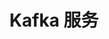 ---
title: "Kafka 服务"
linkTitle: "Kafka 服务"
weight: 1
collapsible: true
type: "product"

section1:
  title: "Kafka"
  vice_title: QingCloud Kafka是QingCloud基于原生Apache Kafka构建的一个分布式、可分区、多副本的消息队列集群服务，具有高吞吐量、低延迟等优点，同时提供灵活的网络配置、在线伸缩、监控和告警等功能助您更好地管理集群。

Section2:
  title: 用户指南
  children:
    - title: 产品动态
      content: 产品动态
      url: "news/prodoct_news/"

    - title: 产品简介
      content: 产品简介
      url: "intro/intro/"

    - title: 计费指南
      content: 计费指南
      url: "billing/price/"

    - title: 快速入门
      content: 快速入门
      url: "quick-start/create_cluster/"

    - title: 操作指南
      content: 学习如何管理Kafka集群，以及如何使用Kafka提供的相关服务等。
      url: "manual/cluster_manager/cluster_info/"



section3:
  title: 开发者指南
  children:
    - title: API 文档
      content: 如何使用 API 文档
      url: "/development_docs/api/"

    - title: SDK 文档
      content: 如何使用 SDK 文档
      url: "/development_docs/sdk/"

    - title: CLI 文档
      content: 如何使用 CLI 文档
      url: "/development_docs/cli/"

section4:
  children:
    - title: 了解：什么是Kafka
      content: Kafka是基于原生Apache Kafka构建的一个分布式、可分区、多副本的消息队列集群服务。
      vice_title: 了解的第一步
      children:
        - title: 产品简介
          url: "/middware/kafka/intro/intro"
    - title: 上手：Kafka集群的常见操作
      content: 学习如何创建、管理、使用Kafka集群。
      vice_title: 上手的第一步

      children: 
        - title: 创建Kafka
          url: "/middware/kafka/quick-start/create_cluster/"

        - title: 集群使用
          url: "/middware/kafka/manual/cluster_manager/cluster_info/"

    
---